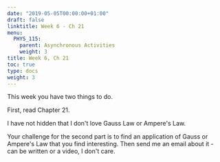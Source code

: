 ```yaml
---
date: "2019-05-05T00:00:00+01:00"
draft: false
linktitle: Week 6 - Ch 21
menu:
  PHYS_115:
    parent: Asynchronous Activities
    weight: 3
title: Week 6, Ch 21
toc: true
type: docs
weight: 3
---
```

This week you have two things to do.

First, read Chapter 21. 

I have not hidden that I don't love Gauss Law or Ampere's Law. 

Your challenge for the second part is to find an application of  Gauss or Ampere's Law that you find interesting. Then send me an email about it - can be written or a video, I don't care. 